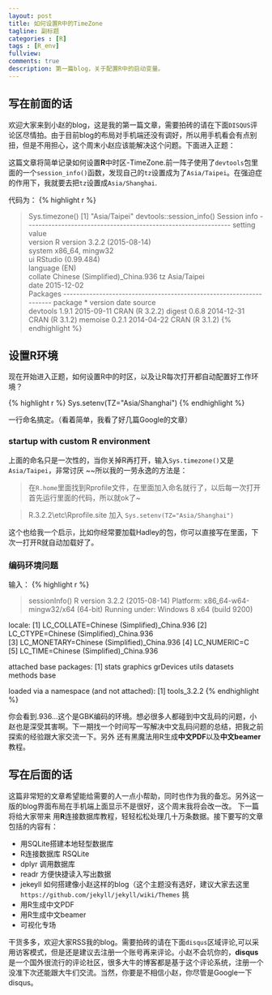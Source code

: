 ```yaml
---
layout: post
title: 如何设置R中的TimeZone
tagline: 副标题
categories : [R]
tags : [R_env]
fullview: 
comments: true
description: 第一篇blog，关于配置R中的启动变量。
---
```



## 写在前面的话

欢迎大家来到小赵的blog，这是我的第一篇文章，需要拍砖的请在下面`DISQUS`评论区尽情拍。由于目前blog的布局对手机端还没有调好，所以用手机看会有点别扭，但是不用担心，这个周末小赵应该能解决这个问题。下面进入正题：
    
这篇文章将简单记录如何设置**R**中时区-TimeZone.前一阵子使用了`devtools`包里面的一个`session_info()`函数，发现自己的`tz`设置成为了`Asia/Taipei`。在强迫症的作用下，我就要去把`tz`设置成`Asia/Shanghai`.

代码为：
{% highlight r %}

> Sys.timezone()
[1] "Asia/Taipei"
> devtools::session_info()
Session info ---------------------------------------------------------------
 setting  value                         
 version  R version 3.2.2 (2015-08-14)  
 system   x86_64, mingw32               
 ui       RStudio (0.99.484)            
 language (EN)                          
 collate  Chinese (Simplified)_China.936
 tz       Asia/Taipei                   
 date     2015-12-02                    
Packages --------------------------------------------------------------------
 package  * version date       source        
 devtools   1.9.1   2015-09-11 CRAN (R 3.2.2)
 digest     0.6.8   2014-12-31 CRAN (R 3.1.2)
 memoise    0.2.1   2014-04-22 CRAN (R 3.1.2)
{% endhighlight %}

## 设置R环境

现在开始进入正题，如何设置R中的时区，以及让R每次打开都自动配置好工作环境？

{% highlight r %}
Sys.setenv(TZ="Asia/Shanghai")
{% endhighlight %}

一行命名搞定。（看着简单，我看了好几篇Google的文章）

### startup with custom R environment

上面的命名只是一次性的，当你关掉R再打开，输入`Sys.timezone()`又是`Asia/Taipei`，非常讨厌 ~~所以我的一劳永逸的方法是：

> 在`R.home`里面找到Rprofile文件，在里面加入命名就行了，以后每一次打开首先运行里面的代码，所以就ok了~   

> R.3.2.2\etc\Rprofile.site  加入 `Sys.setenv(TZ="Asia/Shanghai")` 

这个也给我一个启示，比如你经常要加载Hadley的包，你可以直接写在里面，下次一打开R就自动加载好了。

### 编码环境问题
输入：
{% highlight r %}
> sessionInfo()
R version 3.2.2 (2015-08-14)
Platform: x86_64-w64-mingw32/x64 (64-bit)
Running under: Windows 8 x64 (build 9200)

locale:
[1] LC_COLLATE=Chinese (Simplified)_China.936 
[2] LC_CTYPE=Chinese (Simplified)_China.936   
[3] LC_MONETARY=Chinese (Simplified)_China.936
[4] LC_NUMERIC=C                              
[5] LC_TIME=Chinese (Simplified)_China.936    

attached base packages:
[1] stats     graphics  grDevices utils     datasets  methods   base     

loaded via a namespace (and not attached):
[1] tools_3.2.2
{% endhighlight %}

你会看到.936...这个是GBK编码的环境。想必很多人都碰到中文乱码的问题，小赵也是深受其害啊。下一期找一个时间写一写解决中文乱码问题的总结，把我之前探索的经验跟大家交流一下。另外 还有黑魔法用R生成**中文PDF**以及**中文beamer**教程。

## 写在后面的话

这篇非常短的文章希望能给需要的人一点小帮助，同时也作为我的备忘。另外这一版的blog界面布局在手机端上面显示不是很好，这个周末我将会改一改。
下一篇将给大家带来 用**R**连接数据库教程，轻轻松松处理几十万条数据。接下要写的文章包括的内容有：

- 用SQLite搭建本地轻型数据库
- R连接数据库 RSQLite
- dplyr 调用数据库
- readr 方便快捷读入写出数据
- jekeyll 如何搭建像小赵这样的blog（这个主题没有选好，建议大家去这里 `https://github.com/jekyll/jekyll/wiki/Themes` 挑
- 用R生成中文PDF
- 用R生成中文beamer
- 可视化专场

干货多多，欢迎大家RSS我的blog。需要拍砖的请在下面`disqus`区域评论,可以采用访客模式，但是还是建议去注册一个账号再来评论。小赵不会坑你的，**disqus**是一个国外很流行的评论社区，很多大牛的博客都是基于这个评论系统，注册一个没准下次还能跟大牛们交流。当然，你要是不相信小赵，你尽管是Google一下 disqus。
